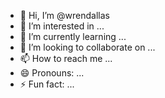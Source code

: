 - 👋 Hi, I’m @wrendallas
- 👀 I’m interested in ...
- 🌱 I’m currently learning ...
- 💞️ I’m looking to collaborate on ...
- 📫 How to reach me ...
- 😄 Pronouns: ...
- ⚡ Fun fact: ...

<!---
wrendallas/wrendallas is a ✨ special ✨ repository because its `README.md` (this file) appears on your GitHub profile.
You can click the Preview link to take a look at your changes.
--->
